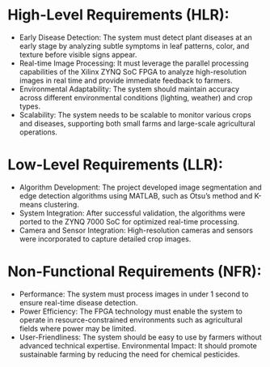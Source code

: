# High-Level Requirements (HLR):

 - Early Disease Detection:
  The system must detect plant diseases at an early stage by analyzing subtle symptoms in leaf patterns, color, and texture before visible signs appear.
- Real-time Image Processing:
  It must leverage the parallel processing capabilities of the Xilinx ZYNQ SoC FPGA to analyze high-resolution images in real time and provide immediate feedback to farmers. 
- Environmental Adaptability:
  The system should maintain accuracy across different environmental conditions (lighting, weather) and crop types.  
- Scalability:
The system needs to be scalable to monitor various crops and diseases, supporting both small farms and large-scale agricultural operations.
# Low-Level Requirements (LLR):

- Algorithm Development: The project developed image segmentation and edge detection algorithms using MATLAB, such as Otsu’s method and K-means clustering.
- System Integration: After successful validation, the algorithms were ported to the ZYNQ 7000 SoC for optimized real-time processing.
- Camera and Sensor Integration: High-resolution cameras and sensors were incorporated to capture detailed crop images.
# Non-Functional Requirements (NFR):

- Performance: The system must process images in under 1 second to ensure real-time disease detection.
- Power Efficiency: The FPGA technology must enable the system to operate in resource-constrained environments such as agricultural fields where power may be limited.
- User-Friendliness: The system should be easy to use by farmers without advanced technical expertise.
  Environmental Impact: It should promote sustainable farming by reducing the need for chemical pesticides.
